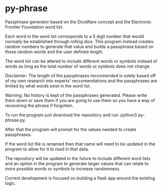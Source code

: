 # py-phrase
Passphrase generator based on the DiceWare concept and the Electronic Frontier Foundation word list.

Each word in the word list corresponds to a 5 digit number that would normally be established through rolling dice.
This program instead creates random numbers to generate that value and builds a passphrase based on these random words
and the user defined length.

The word list can be altered to include different words or symbols instead of words as long as the total number of words or symbols does not change.

Disclaimer: The length of the passphrases reccomended is solely based off of my own research into experts' reccomendations and the passphrases are limited by what words exist in the word list.

Warning: No history is kept of the passphrases generated. Please write them down or save them if you are going to use them so you have a way of recovering the phrase if forgotten. 

To run the program just download the repository and run: python3 py-phrase.py.

After that the program will prompt for the values needed to create passphrases.

If the word list file is renamed then that name will need to be updated in the program to allow for it to read in that data.

The repository will be updated in the future to include different word lists and an option in the program to generate larger values that can relate to more possible words or symbols to increase randomness.

Current development is focused on building a flask app around the existing logic.

